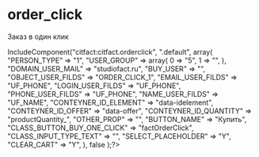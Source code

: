 order_click
===========

Заказ в один клик



<?$APPLICATION->IncludeComponent("citfact:citfact.orderclick", ".default", array(
	"PERSON_TYPE" => "1",
	"USER_GROUP" => array(
		0 => "5",
		1 => "",
	),
	"DOMAIN_USER_MAIL" => "studiofact.ru",
	"BUY_USER" => "",
	"OBJECT_USER_FILDS" => "ORDER_CLICK_1",
	"EMAIL_USER_FILDS" => "UF_PHONE",
	"LOGIN_USER_FILDS" => "UF_PHONE",
	"PHONE_USER_FILDS" => "UF_PHONE",
	"NAME_USER_FILDS" => "UF_NAME",
	"CONTEYNER_ID_ELEMENT" => "data-idelement",
	"CONTEYNER_ID_OFFER" => "data-offer",
	"CONTEYNER_ID_QUANTITY" => "productQuantity_",
	"OTHER_PROP" => "",
	"BUTTON_NAME" => "Купить",
	"CLASS_BUTTON_BUY_ONE_CLICK" => "factOrderClick",
	"CLASS_INPUT_TYPE_TEXT" => "",
	"SELECT_PLACEHOLDER" => "Y", 
	"CLEAR_CART" => "Y",
	),
	false
);?>
